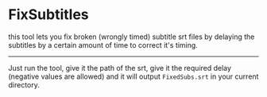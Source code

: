 # FixSubtitles

this tool lets you fix broken (wrongly timed) subtitle srt files by delaying the subtitles by a certain amount of time to correct it's timing.

-----

Just run the tool, give it the path of the srt, give it the required delay (negative values are allowed) and it will output `FixedSubs.srt` in your current directory.
